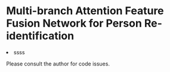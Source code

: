 <h1>Multi-branch Attention Feature Fusion Network for Person Re-identification</h1>

<li>ssss</li>


















Please consult the author for code issues.
